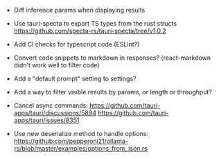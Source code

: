 - Diff inference params when displaying results

- Use tauri-specta to export TS types from the rust structs
  https://github.com/specta-rs/tauri-specta/tree/v1.0.2

- Add CI checks for typescript code (ESLint?)

- Convert code snippets to markdown in responses? (react-markdown didn't work well to filter code)
- Add a "default prompt" setting to settings?

- Add a way to filter visible results by params, or length or throughput?

- Cancel async commands:
  https://github.com/tauri-apps/tauri/discussions/5894
  https://github.com/tauri-apps/tauri/issues/8351

- Use new deserialize method to handle options:
  https://github.com/pepperoni21/ollama-rs/blob/master/examples/options_from_json.rs
